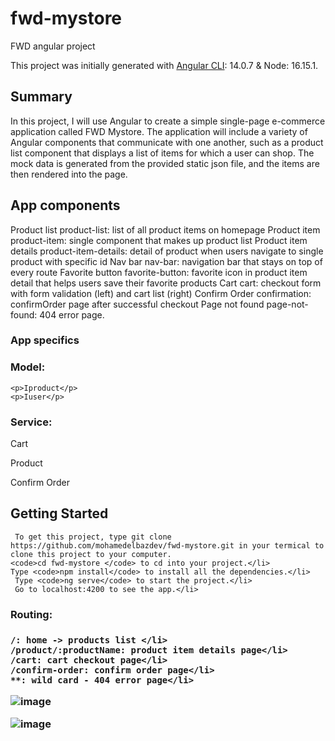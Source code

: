 # fwd-mystore
FWD angular project

This project was initially generated with <a href="https://angular.io/cli">Angular CLI</a>: 14.0.7 & Node: 16.15.1.

<h2>Summary</h2>

   <p> In this project, I will use Angular to create a simple single-page e-commerce application called FWD Mystore. The application will include a variety of   Angular components that communicate with one another, such as a product list component that displays a list of items for which a user can shop. The mock data is generated from the provided static json file, and the items are then rendered into the page.</p>
    

<h2>App components</h2>

   <p> Product list product-list: list of all product items on homepage Product item product-item: single component that makes up product list Product item details product-item-details: detail of product when users navigate to single product with specific id Nav bar nav-bar: navigation bar that stays on top of every route Favorite button favorite-button: favorite icon in product item detail that helps users save their favorite products Cart cart: checkout form with form validation (left) and cart list (right) Confirm Order confirmation: confirmOrder page after successful checkout Page not found page-not-found: 404 error page. </p>


<h3>App specifics</h3>
<h3>Model:</h3>

    <p>Iproduct</p>
    <p>Iuser</p>

<h3>Service:</h3>

   <p> Cart</p>
   <p> Product</p>
    <p>Confirm Order</p>
 
 
 <h2>Getting Started</h2>

     To get this project, type git clone https://github.com/mohamedelbazdev/fwd-mystore.git in your termical to clone this project to your computer.
    <code>cd fwd-mystore </code> to cd into your project.</li>
    Type <code>npm install</code> to install all the dependencies.</li>
     Type <code>ng serve</code> to start the project.</li>
     Go to localhost:4200 to see the app.</li>

 <h3>Routing:<h3>

    /: home -> products list </li>
    /product/:productName: product item details page</li>
    /cart: cart checkout page</li>
    /confirm-order: confirm order page</li>
    **: wild card - 404 error page</li>


    
![image](https://user-images.githubusercontent.com/68769906/199476810-a495bc2b-70ac-46d6-9bb6-57b819d51a1f.png)
  
  ![image](https://user-images.githubusercontent.com/68769906/199477043-0d4bb9b0-4699-4488-af02-267beb0a0dc1.png)


